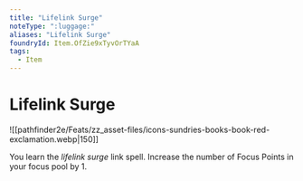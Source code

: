 ```yaml
---
title: "Lifelink Surge"
noteType: ":luggage:"
aliases: "Lifelink Surge"
foundryId: Item.OfZie9xTyvOrTYaA
tags:
  - Item
---
```


# Lifelink Surge
![[pathfinder2e/Feats/zz_asset-files/icons-sundries-books-book-red-exclamation.webp|150]]

You learn the _lifelink surge_ link spell. Increase the number of Focus Points in your focus pool by 1.
